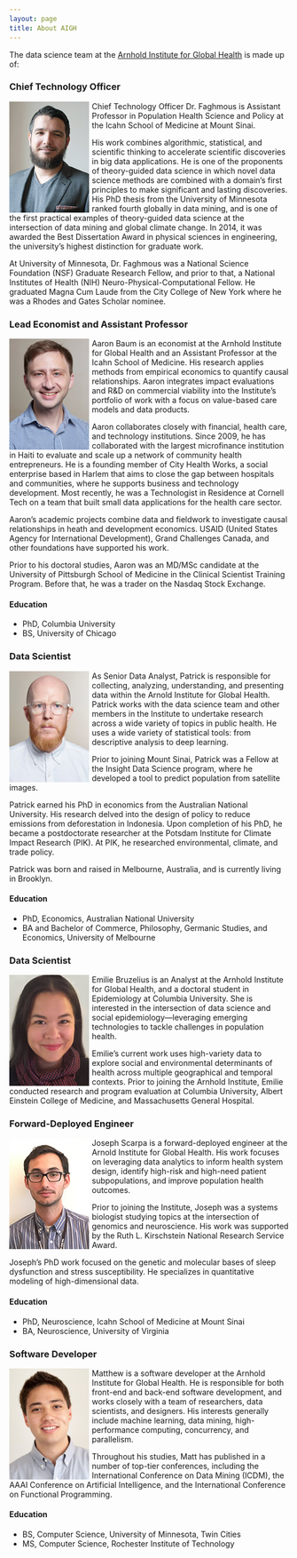 ```yaml
---
layout: page
title: About AIGH
---
```


The data science team at the [Arnhold Institute for Global Health](http://icahn.mssm.edu/research/arnhold) is made up of:

### Chief Technology Officer

<img style="float: left; margin-right: 5px" src="img/james.jpg">

Chief Technology Officer
Dr. Faghmous is Assistant Professor in Population Health Science and Policy at the Icahn School of Medicine at Mount Sinai.

His work combines algorithmic, statistical, and scientific thinking to accelerate scientific discoveries in big data applications. He is one of the proponents of theory-guided data science in which novel data science methods are combined with a domain’s first principles to make significant and lasting discoveries. His PhD thesis from the University of Minnesota ranked fourth globally in data mining, and is one of the first practical examples of theory-guided data science at the intersection of data mining and global climate change. In 2014, it was awarded the Best Dissertation Award in physical sciences in engineering, the university’s highest distinction for graduate work.

At University of Minnesota, Dr. Faghmous was a National Science Foundation (NSF) Graduate Research Fellow, and prior to that, a National Institutes of Health (NIH) Neuro-Physical-Computational Fellow. He graduated Magna Cum Laude from the City College of New York where he was a Rhodes and Gates Scholar nominee.

### Lead Economist and Assistant Professor

<img style="float: left; margin-right: 5px" src="img/aaron.jpg">

Aaron Baum is an economist at the Arnhold Institute for Global Health and an Assistant Professor at the Icahn School of Medicine. His research applies methods from empirical economics to quantify causal relationships. Aaron integrates impact evaluations and R&D on commercial viability into the Institute’s portfolio of work with a focus on value-based care models and data products.

Aaron collaborates closely with financial, health care, and technology institutions. Since 2009, he has collaborated with the largest microfinance institution in Haiti to evaluate and scale up a network of community health entrepreneurs. He is a founding member of City Health Works, a social enterprise based in Harlem that aims to close the gap between hospitals and communities, where he supports business and technology development. Most recently, he was a Technologist in Residence at Cornell Tech on a team that built small data applications for the health care sector.

Aaron’s academic projects combine data and fieldwork to investigate causal relationships in heath and development economics. USAID (United States Agency for International Development), Grand Challenges Canada, and other foundations have supported his work.

Prior to his doctoral studies, Aaron was an MD/MSc candidate at the University of Pittsburgh School of Medicine in the Clinical Scientist Training Program. Before that, he was a trader on the Nasdaq Stock Exchange.

#### Education
- PhD, Columbia University
- BS, University of Chicago

### Data Scientist

<img style="float: left; margin-right: 5px" src="img/patrick.jpg">

As Senior Data Analyst, Patrick is responsible for collecting, analyzing, understanding, and presenting data within the Arnold Institute for Global Health. Patrick works with the data science team and other members in the Institute to undertake research across a wide variety of topics in public health. He uses a wide variety of statistical tools: from descriptive analysis to deep learning. 

Prior to joining Mount Sinai, Patrick was a Fellow at the Insight Data Science program, where he developed a tool to predict population from satellite images.

Patrick earned his PhD in economics from the Australian National University. His research delved into the design of policy to reduce emissions from deforestation in Indonesia. Upon completion of his PhD, he became a postdoctorate researcher at the Potsdam Institute for Climate Impact Research (PIK). At PIK, he researched environmental, climate, and trade policy.

Patrick was born and raised in Melbourne, Australia, and is currently living in Brooklyn.

#### Education
- PhD, Economics, Australian National University
- BA and Bachelor of Commerce, Philosophy, Germanic Studies, and Economics, University of Melbourne 

### Data Scientist

<img style="float: left; margin-right: 5px" src="img/emily.jpg">

Emilie Bruzelius is an Analyst at the Arnhold Institute for Global Health, and a doctoral student in Epidemiology at Columbia University. She is interested in the intersection of data science and social epidemiology—leveraging emerging technologies to tackle challenges in population health. 

Emilie’s current work uses high-variety data to explore social and environmental determinants of health across multiple geographical and temporal contexts. Prior to joining the Arnhold Institute, Emilie conducted research and program evaluation at Columbia University, Albert Einstein College of Medicine, and Massachusetts General Hospital.

### Forward-Deployed Engineer

<img style="float: left; margin-right: 5px" src="img/joe.jpg">

Joseph Scarpa is a forward-deployed engineer at the Arnold Institute for Global Health. His work focuses on leveraging data analytics to inform health system design, identify high-risk and high-need patient subpopulations, and improve population health outcomes. 

Prior to joining the Institute, Joseph was a systems biologist studying topics at the intersection of genomics and neuroscience. His work was supported by the Ruth L. Kirschstein National Research Service Award.

Joseph’s PhD work focused on the genetic and molecular bases of sleep dysfunction and stress susceptibility. He specializes in quantitative modeling of high-dimensional data.

#### Education
- PhD, Neuroscience, Icahn School of Medicine at Mount Sinai
- BA, Neuroscience, University of Virginia


### Software Developer

<img style="float: left; margin-right: 5px" src="img/matt.jpg">

Matthew is a software developer at the Arnhold Institute for Global Health. He is responsible for both front-end and back-end software development, and works closely with a team of researchers, data scientists, and designers. His interests generally include machine learning, data mining, high-performance computing, concurrency, and parallelism. 

Throughout his studies, Matt has published in a number of top-tier conferences, including the International Conference on Data Mining (ICDM), the AAAI Conference on Artificial Intelligence, and the International Conference on Functional Programming.

#### Education
- BS, Computer Science, University of Minnesota, Twin Cities
- MS, Computer Science, Rochester Institute of Technology